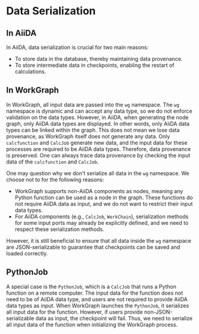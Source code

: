 Data Serialization
===================

In AiiDA
--------

In AiiDA, data serialization is crucial for two main reasons:
- To store data in the database, thereby maintaining data provenance.
- To store intermediate data in checkpoints, enabling the restart of calculations.

In WorkGraph
------------

In WorkGraph, all input data are passed into the `wg` namespace. The `wg` namespace is dynamic and can accept any data type, so we do not enforce validation on the data types. However, in AiiDA, when generating the node graph, only AiiDA data types are displayed. In other words, only AiiDA data types can be linked within the graph. This does not mean we lose data provenance, as WorkGraph itself does not generate any data. Only `calcfunction` and `CalcJob` generate new data, and the input data for these processes are required to be AiiDA data types. Therefore, data provenance is preserved. One can always trace data provenance by checking the input data of the `calcfunction` and `CalcJob`.

One may question why we don't serialize all data in the `wg` namespace. We choose not to for the following reasons:
- WorkGraph supports non-AiiDA components as nodes, meaning any Python function can be used as a node in the graph. These functions do not require AiiDA data as input, and we do not want to restrict their input data types.
- For AiiDA components (e.g., `CalcJob`, `WorkChain`), serialization methods for some input ports may already be explicitly defined, and we need to respect these serialization methods.

However, it is still beneficial to ensure that all data inside the `wg` namespace are JSON-serializable to guarantee that checkpoints can be saved and loaded correctly.

PythonJob
---------

A special case is the `PythonJob`, which is a `CalcJob` that runs a Python function on a remote computer. The input data for the function does not need to be of AiiDA data type, and users are not required to provide AiiDA data types as input. When WorkGraph launches the `PythonJob`, it serializes all input data for the function. However, if users provide non-JSON-serializable data as input, the checkpoint will fail. Thus, we need to serialize all input data of the function when initializing the WorkGraph process.
